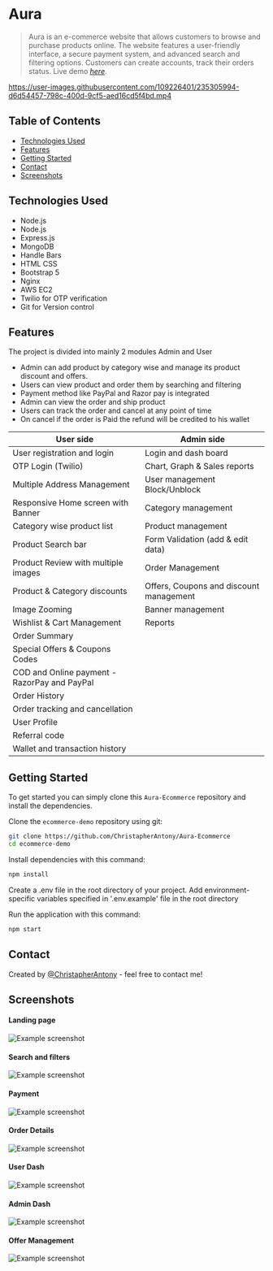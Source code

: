 # Aura
> Aura is an e-commerce website that allows customers to browse and purchase products online. The website features a user-friendly interface, a secure payment system, and advanced search and filtering options. Customers can create accounts, track their orders status.
> Live demo [_here_](https://Aura.gq/).

https://user-images.githubusercontent.com/109226401/235305994-d6d54457-798c-400d-9cf5-aed16cd5f4bd.mp4

## Table of Contents
* [Technologies Used](#technologies-used)
* [Features](#features)
* [Getting Started](#getting-started)
* [Contact](#contact)
* [Screenshots](#screenshots)






## Technologies Used
- Node.js
- Node.js
- Express.js
- MongoDB
- Handle Bars
- HTML CSS 
- Bootstrap 5
- Nginx 
- AWS EC2 
- Twilio for OTP verification
- Git for Version control


## Features
The project is divided into mainly 2 modules Admin and User
- Admin can add product by category wise and manage its product discount and offers.
- Users can view product and order them by searching and filtering 
- Payment method like PayPal and Razor pay is integrated 
- Admin can view the order and ship product 
- Users can track the order and cancel at any point of time 
- On cancel if the order is Paid the refund will be credited to his wallet


| User side | Admin side |
| --- | --- |
|User registration and login|Login and dash board  |
| OTP Login (Twilio)| Chart, Graph & Sales reports |
| Multiple Address Management|User management Block/Unblock  |
| Responsive Home screen with Banner|  Category management|
|Category wise product list |Product management  |
|Product Search bar | Form Validation (add & edit data) |
|Product Review with multiple images|Order Management|
|Product & Category discounts|Offers, Coupons and discount management|
|Image Zooming|Banner management|
|Wishlist & Cart Management|Reports|
|Order Summary||
|Special Offers & Coupons Codes||
|COD and Online payment - RazorPay and PayPal||
|Order History||
|Order tracking and cancellation
|User Profile ||
|Referral code||
|Wallet and transaction history||




## Getting Started
To get started  you can simply clone this `Aura-Ecommerce` repository and install the dependencies.

Clone the `ecommerce-demo` repository using git:

```bash
git clone https://github.com/ChristapherAntony/Aura-Ecommerce
cd ecommerce-demo
```

Install dependencies with this command:
```bash
npm install
```


Create a .env file in the root directory of your project. Add environment-specific variables  specified in '.env.example' file in the root directory

Run the application with this command:
```bash
npm start
```



## Contact
Created by [@ChristapherAntony](https://www.linkedin.com/in/christapherantony-5568a3156/) - feel free to contact me!


## Screenshots
#### Landing page
![Example screenshot](https://res.cloudinary.com/dprxebwil/image/upload/v1682766551/Aura/a1_wcgqzp.png)
#### Search and filters
![Example screenshot](https://res.cloudinary.com/dprxebwil/image/upload/v1682766548/Aura/2_pnfu2y.png)
#### Payment
![Example screenshot](https://res.cloudinary.com/dprxebwil/image/upload/v1682766549/Aura/razor_pay_bqyiwb.png)
#### Order Details
![Example screenshot](https://res.cloudinary.com/dprxebwil/image/upload/v1682767079/Aura/order_details_d13jez.png)
#### User Dash
![Example screenshot](https://res.cloudinary.com/dprxebwil/image/upload/v1682766546/Aura/dash_board_ierplv.png)

#### Admin Dash
![Example screenshot](https://res.cloudinary.com/dprxebwil/image/upload/v1682766547/Aura/admin_p6lltb.png)
#### Offer Management
![Example screenshot](https://res.cloudinary.com/dprxebwil/image/upload/v1682766695/Aura/zz_feyo9u.png)

